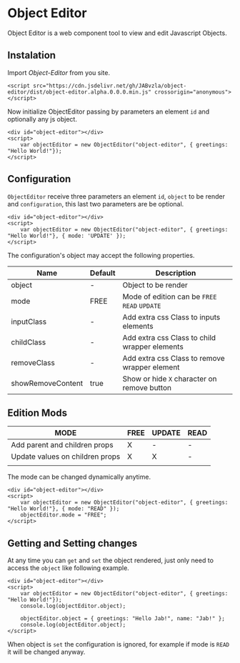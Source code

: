 # Object Editor

Object Editor is a web component tool to view and edit Javascript Objects.

## Instalation

Import *Object-Editor* from you site.

``` example
<script src="https://cdn.jsdelivr.net/gh/JABvzla/object-editor/dist/object-editor.alpha.0.0.0.min.js" crossorigin="anonymous"></script>
```

Now initialize ObjectEditor passing by parameters an element `id` and optionally any js object.

``` example
<div id="object-editor"></div>
<script>
    var objectEditor = new ObjectEditor("object-editor", { greetings: "Hello World!"});
</script>
```

## Configuration

`ObjectEditor` receive three parameters an element `id`, `object` to be render and `configuration`, this last two parameters are be optional.

``` example
<div id="object-editor"></div>
<script>
    var objectEditor = new ObjectEditor("object-editor", { greetings: "Hello World!"}, { mode: 'UPDATE' });
</script>
```

The configuration's object may accept the following properties.

| Name     | Default | Description |
|----------|---------|-------------|
| object   |    -    | Object to be render |
|  mode    |  FREE   | Mode of edition can be `FREE` `READ` `UPDATE`|
|inputClass|    -    | Add extra css Class to inputs elements |
|childClass|    -    |Add extra css Class to child wrapper elements |
|removeClass|   -    |Add extra css Class to remove wrapper element  |
|showRemoveContent| true | Show or hide `X` character on remove button |

## Edition Mods

| MODE                            | FREE | UPDATE | READ |
|---------------------------------|------|--------|------|
| Add parent and children props   |   X  |    -   |   -  |
| Update values on children props |   X  |    X   |   -  |
|                                 |      |        |      |

The mode can be changed dynamically anytime.

``` example
<div id="object-editor"></div>
<script>
    var objectEditor = new ObjectEditor("object-editor", { greetings: "Hello World!"}, { mode: "READ" });
    objectEditor.mode = "FREE";
</script>
```

## Getting and Setting changes
At any time you can `get` and `set` the object rendered, just only need to access the `object` like following example.

``` example
<div id="object-editor"></div>
<script>
    var objectEditor = new ObjectEditor("object-editor", { greetings: "Hello World!"});
    console.log(objectEditor.object);

    objectEditor.object = { greetings: "Hello Jab!", name: "Jab!" };
    console.log(objectEditor.object);
</script>
```

When object is `set` the configuration is ignored, for example if mode is `READ` it will be changed anyway.
